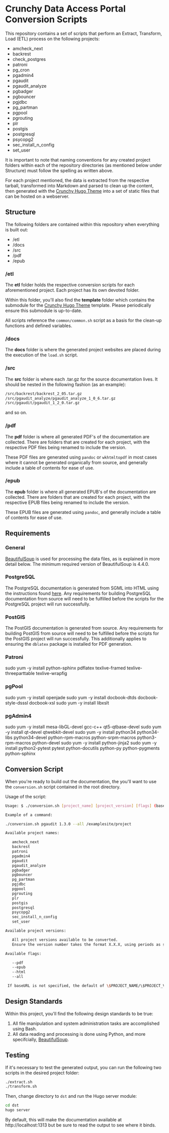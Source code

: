 # Crunchy Data Access Portal Conversion Scripts

This repository contains a set of scripts that perform an Extract, Transform, Load (ETL) process
on the following projects:

* amcheck_next
* backrest
* check_postgres
* patroni
* pg_cron
* pgadmin4
* pgaudit
* pgaudit_analyze
* pgbadger
* pgbouncer
* pgjdbc
* pg_partman
* pgpool
* pgrouting
* plr
* postgis
* postgresql
* psycopg2
* sec_install_n_config
* set_user

It is important to note that naming conventions for any created project folders within each of the
repository directories (as mentioned below under Structure) must follow the spelling as written above.

For each project mentioned, the data is extracted from the respective tarball, transformed into
Markdown and parsed to clean up the content, then generated with the
[Crunchy Hugo Theme](https://github.com/CrunchyData/crunchy-hugo-theme) into a set of static
files that can be hosted on a webserver.

## Structure

The following folders are contained within this repository when everything is built out:

* /etl
* /docs
* /src
* /pdf
* /epub

### /etl

The **etl** folder holds the respective conversion scripts for each aforementioned project. Each
project has its own devoted folder.

Within this folder, you'll also find the **template** folder which contains the submodule for the
[Crunchy Hugo Theme](https://github.com/CrunchyData/crunchy-hugo-theme) template. Please periodically
ensure this submodule is up-to-date.

All scripts reference the `common/common.sh` script as a basis for the clean-up functions and defined
variables.

### /docs

The **docs** folder is where the generated project websites are placed during the execution of the
`load.sh` script.

### /src

The **src** folder is where each .tar.gz for the source documentation lives. It should be nested in
the following fashion (as an example):

```sh
/src/backrest/backrest_2_05.tar.gz
/src/pgaudit_analyze/pgaudit_analyze_1_0_6.tar.gz
/src/pgaudit/pgaudit_1_2_0.tar.gz
```

and so on.

### /pdf

The **pdf** folder is where all generated PDF's of the documentation are collected. There are folders
that are created for each project, with the respective PDF files being renamed to include the version.

These PDF files are generated using `pandoc` or `wkhtmltopdf` in most cases where it cannot be generated organically from source, and generally include a table of contents for ease of use.

### /epub

The **epub** folder is where all generated EPUB's of the documentation are collected. There are folders
that are created for each project, with the respective EPUB files being renamed to include the version.

These EPUB files are generated using `pandoc`, and generally include a table of contents for ease of use.

## Requirements

### General

[BeautifulSoup](https://www.crummy.com/software/BeautifulSoup/bs4/doc/) is used for processing
the data files, as is explained in more detail below. The minimum required version of BeautifulSoup is 4.4.0.

### PostgreSQL

The PostgreSQL documentation is generated from SGML into HTML using the instructions
found [here](https://www.postgresql.org/docs/current/static/docguide.html). Any requirements for
building PostgreSQL documentation from source will need to be fulfilled before the scripts for the
PostgreSQL project will run successfully.

### PostGIS

The PostGIS documentation is generated from source. Any requirements for building PostGIS from source
will need to be fulfilled before the scripts for the PostGIS project will run successfully. This
additionally applies to ensuring the `dblatex` package is installed for PDF generation.

### Patroni

sudo yum -y install python-sphinx pdflatex texlive-framed texlive-threeparttable texlive-wrapfig

### pgPool

sudo yum -y install openjade
sudo yum -y install docbook-dtds docbook-style-dsssl docbook-xsl
sudo yum -y install libxslt

### pgAdmin4

sudo yum -y install mesa-libGL-devel gcc-c++ qt5-qtbase-devel
sudo yum -y install qt-devel qtwebkit-devel
sudo yum -y install python34 python34-libs python34-devel python-rpm-macros python-srpm-macros python3-rpm-macros python-devel
sudo yum -y install python-jinja2
sudo yum -y install python2-pytest pytest python-docutils python-py python-pygments python-sphinx

## Conversion Script

When you're ready to build out the documentation, the you'll want to use the `conversion.sh` script
contained in the root directory.

Usage of the script:

```sh
Usage: $ ./conversion.sh [project_name] [project_version] [flags] (baseURL)

Example of a command:

./conversion.sh pgaudit 1.3.0 --all /examplesite/project

Available project names:

   amcheck_next
   backrest
   patroni
   pgadmin4
   pgaudit
   pgaudit_analyze
   pgbadger
   pgbouncer
   pg_partman
   pgjdbc
   pgpool
   pgrouting
   plr
   postgis
   postgresql
   psycopg2
   sec_install_n_config
   set_user

Available project versions:

   All project versions available to be converted.
   Ensure the version number takes the format X.X.X, using periods as separators.

Available flags:

   --pdf
   --epub
   --html
   --all

 If baseURL is not specified, the default of \$PROJECT_NAME/\$PROJECT_VERSION is used.

```

## Design Standards

Within this project, you'll find the following design standards to be true:

1) All file manipulation and system administration tasks are accomplished using Bash.
2) All data reading and processing is done using Python, and more specifcially, [BeautifulSoup](https://www.crummy.com/software/BeautifulSoup/bs4/doc/).

## Testing

If it's necessary to test the generated output, you can run the following two scripts in the desired
project folder:

```sh
./extract.sh
./transform.sh
```

Then, change directory to `dst` and run the Hugo server module:

```sh
cd dst
hugo server
```

By default, this will make the documentation available at http://localhost:1313 but be sure to read
the output to see where it binds.
